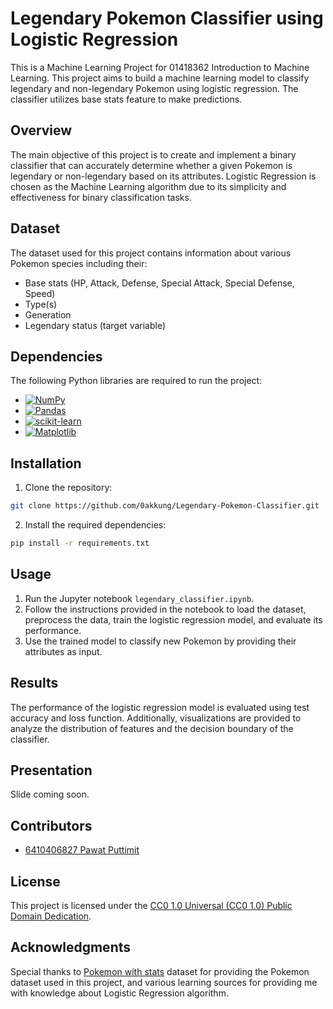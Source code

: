 # Legendary Pokemon Classifier using Logistic Regression

This is a Machine Learning Project for 01418362 Introduction to Machine Learning. This project aims to build a machine learning model to classify legendary and non-legendary Pokemon using logistic regression. The classifier utilizes base stats feature to make predictions.

## Overview

The main objective of this project is to create and implement a binary classifier that can accurately determine whether a given Pokemon is legendary or non-legendary based on its attributes. Logistic Regression is chosen as the Machine Learning algorithm due to its simplicity and effectiveness for binary classification tasks.

## Dataset

The dataset used for this project contains information about various Pokemon species including their:

- Base stats (HP, Attack, Defense, Special Attack, Special Defense, Speed)
- Type(s)
- Generation
- Legendary status (target variable)

## Dependencies

The following Python libraries are required to run the project:

- [![NumPy][NumPy.org]][NumPy-url]
- [![Pandas][Pandas.org]][Pandas-url]
- [![scikit-learn][scikit-learn.org]][sk-learn-url]
- [![Matplotlib][Matplotlib.org]][Matplotlib-url] 

## Installation

1. Clone the repository:
```sh
git clone https://github.com/0akkung/Legendary-Pokemon-Classifier.git
```

2. Install the required dependencies:
```sh
pip install -r requirements.txt
```

## Usage

1. Run the Jupyter notebook `legendary_classifier.ipynb`.
2. Follow the instructions provided in the notebook to load the dataset, preprocess the data, train the logistic regression model, and evaluate its performance.
3. Use the trained model to classify new Pokemon by providing their attributes as input.

## Results

The performance of the logistic regression model is evaluated using test accuracy and loss function. Additionally, visualizations are provided to analyze the distribution of features and the decision boundary of the classifier.

## Presentation

Slide coming soon.

## Contributors

- [6410406827 Pawat Puttimit](https://github.com/0akkung)

## License

This project is licensed under the [CC0 1.0 Universal (CC0 1.0) Public Domain Dedication](https://creativecommons.org/publicdomain/zero/1.0/).

## Acknowledgments

Special thanks to [Pokemon with stats](https://www.kaggle.com/datasets/abcsds/pokemon) dataset for providing the Pokemon dataset used in this project, and various learning sources for providing me with knowledge about Logistic Regression algorithm.

<!-- MARKDOWN LINKS & IMAGES -->
[NumPy.org]: https://img.shields.io/badge/numpy-%23013243.svg?style=for-the-badge&logo=numpy&logoColor=white
[NumPy-url]: https://numpy.org/
[Pandas.org]: https://img.shields.io/badge/pandas-%23150458.svg?style=for-the-badge&logo=pandas&logoColor=white
[Pandas-url]: https://pandas.pydata.org/
[scikit-learn.org]: https://img.shields.io/badge/scikit--learn-%23F7931E.svg?style=for-the-badge&logo=scikit-learn&logoColor=white
[sk-learn-url]: https://scikit-learn.org/
[Matplotlib.org]: https://img.shields.io/badge/Matplotlib-%23ffffff.svg?style=for-the-badge&logo=Matplotlib&logoColor=black
[Matplotlib-url]: https://matplotlib.org/